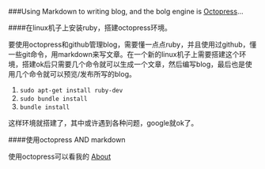 ###Using Markdown to writing blog, and the bolg engine is [Octopress](http://octopress.org/doc)...

####在linux机子上安装ruby，搭建octopress环境。

要使用octopress和github管理blog，需要懂一点点ruby，并且使用过github，懂一些git命令，用markdown来写文章。在一个新的linux机子上需要搭建这个环境，搭建ok后只需要几个命令就可以生成一个文章，然后编写blog，最后也是使用几个命令就可以预览/发布所写的blog。

1. `sudo apt-get install ruby-dev`
2. `sudo bundle install`
3. `bundle install`

这样环境就搭建了，其中或许遇到各种问题，google就ok了。

####使用octopress AND markdown

使用octopress可以看我的 [About](http://hominlinx.github.io/)
